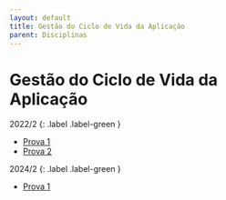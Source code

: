 ```yaml
---
layout: default
title: Gestão do Ciclo de Vida da Aplicação
parent: Disciplinas
---
```


# Gestão do Ciclo de Vida da Aplicação

2022/2
{: .label .label-green }

- [Prova 1](2022/2/prova1.pdf)
- [Prova 2](2022/2/prova2.pdf)

2024/2
{: .label .label-green }

- [Prova 1](2024/2/prova1.pdf)
